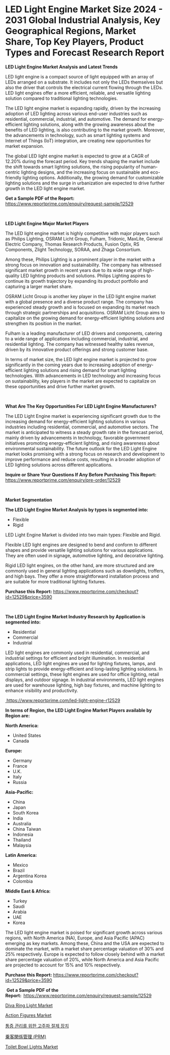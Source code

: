 <p><h1>LED Light Engine Market Size 2024 - 2031 Global Industrial Analysis, Key Geographical Regions, Market Share, Top Key Players, Product Types and Forecast Research Report</h1></p><p><strong>LED Light Engine Market Analysis and Latest Trends</strong></p>
<p><p>LED light engine is a compact source of light equipped with an array of LEDs arranged on a substrate. It includes not only the LEDs themselves but also the driver that controls the electrical current flowing through the LEDs. LED light engines offer a more efficient, reliable, and versatile lighting solution compared to traditional lighting technologies.</p><p>The LED light engine market is expanding rapidly, driven by the increasing adoption of LED lighting across various end-user industries such as residential, commercial, industrial, and automotive. The demand for energy-efficient lighting solutions, along with the growing awareness about the benefits of LED lighting, is also contributing to the market growth. Moreover, the advancements in technology, such as smart lighting systems and Internet of Things (IoT) integration, are creating new opportunities for market expansion.</p><p>The global LED light engine market is expected to grow at a CAGR of 12.20% during the forecast period. Key trends shaping the market include the shift towards smart lighting solutions, the rising popularity of human-centric lighting designs, and the increasing focus on sustainable and eco-friendly lighting options. Additionally, the growing demand for customizable lighting solutions and the surge in urbanization are expected to drive further growth in the LED light engine market.</p></p>
<p><strong>Get a Sample PDF of the Report:&nbsp;</strong> <a href="https://www.reportprime.com/enquiry/request-sample/12529">https://www.reportprime.com/enquiry/request-sample/12529</a></p>
<p>&nbsp;</p>
<p><strong>LED Light Engine Major Market Players</strong></p>
<p><p>The LED light engine market is highly competitive with major players such as Philips Lighting, OSRAM Licht Group, Fulham, Tridonic, MaxLite, General Electric Company, Thomas Research Products, Fusion Optix, RS Components, Zlight Technology, SORAA, and Zhaga Consortium.</p><p>Among these, Philips Lighting is a prominent player in the market with a strong focus on innovation and sustainability. The company has witnessed significant market growth in recent years due to its wide range of high-quality LED lighting products and solutions. Philips Lighting aspires to continue its growth trajectory by expanding its product portfolio and capturing a larger market share.</p><p>OSRAM Licht Group is another key player in the LED light engine market with a global presence and a diverse product range. The company has experienced steady growth and is focused on expanding its market reach through strategic partnerships and acquisitions. OSRAM Licht Group aims to capitalize on the growing demand for energy-efficient lighting solutions and strengthen its position in the market.</p><p>Fulham is a leading manufacturer of LED drivers and components, catering to a wide range of applications including commercial, industrial, and residential lighting. The company has witnessed healthy sales revenue, driven by its innovative product offerings and strong customer base.</p><p>In terms of market size, the LED light engine market is projected to grow significantly in the coming years due to increasing adoption of energy-efficient lighting solutions and rising demand for smart lighting technologies. With advancements in LED technology and increasing focus on sustainability, key players in the market are expected to capitalize on these opportunities and drive further market growth.</p></p>
<p>&nbsp;</p>
<p><strong>What Are The Key Opportunities For LED Light Engine Manufacturers?</strong></p>
<p><p>The LED Light Engine market is experiencing significant growth due to the increasing demand for energy-efficient lighting solutions in various industries including residential, commercial, and automotive sectors. The market is anticipated to witness a steady growth rate in the forecast period, mainly driven by advancements in technology, favorable government initiatives promoting energy-efficient lighting, and rising awareness about environmental sustainability. The future outlook for the LED Light Engine market looks promising with a strong focus on research and development to improve performance and reduce costs, resulting in a broader adoption of LED lighting solutions across different applications.</p></p>
<p><strong>Inquire or Share Your Questions If Any Before Purchasing This Report:</strong> <a href="https://www.reportprime.com/enquiry/pre-order/12529">https://www.reportprime.com/enquiry/pre-order/12529</a></p>
<p>&nbsp;</p>
<p><strong>Market Segmentation</strong></p>
<p><strong>The LED Light Engine Market Analysis by types is segmented into:</strong></p>
<p><ul><li>Flexible</li><li>Rigid</li></ul></p>
<p><p>LED Light Engine Market is divided into two main types: Flexible and Rigid. </p><p>Flexible LED light engines are designed to bend and conform to different shapes and provide versatile lighting solutions for various applications. They are often used in signage, automotive lighting, and decorative lighting.</p><p>Rigid LED light engines, on the other hand, are more structured and are commonly used in general lighting applications such as downlights, troffers, and high bays. They offer a more straightforward installation process and are suitable for more traditional lighting fixtures.</p></p>
<p><strong>Purchase this Report:&nbsp;</strong><a href="https://www.reportprime.com/checkout?id=12529&price=3590">https://www.reportprime.com/checkout?id=12529&price=3590</a></p>
<p>&nbsp;</p>
<p><strong>The LED Light Engine Market Industry Research by Application is segmented into:</strong></p>
<p><ul><li>Residential</li><li>Commercial</li><li>Industrial</li></ul></p>
<p><p>LED light engines are commonly used in residential, commercial, and industrial settings for efficient and bright illumination. In residential applications, LED light engines are used for lighting fixtures, lamps, and strip lights to provide energy-efficient and long-lasting lighting solutions. In commercial settings, these light engines are used for office lighting, retail displays, and outdoor signage. In industrial environments, LED light engines are used for warehouse lighting, high bay fixtures, and machine lighting to enhance visibility and productivity.</p></p>
<p><a href="https://www.reportprime.com/led-light-engine-r12529">&nbsp;https://www.reportprime.com/led-light-engine-r12529</a></p>
<p><strong>In terms of Region, the LED Light Engine Market Players available by Region are:</strong></p>
<p>
    <p> <strong> North America: </strong>
        <ul>
            <li>United States</li>
            <li>Canada</li>
        </ul>
        </p> 
    <p> <strong> Europe: </strong>
        <ul>
            <li>Germany</li>
            <li>France</li>
            <li>U.K.</li>
            <li>Italy</li>
            <li>Russia</li>
        </ul>
        </p> 
    <p> <strong> Asia-Pacific: </strong>
        <ul>
            <li>China</li>
            <li>Japan</li>
            <li>South Korea</li>
            <li>India</li>
            <li>Australia</li>
            <li>China Taiwan</li>
            <li>Indonesia</li>
            <li>Thailand</li>
            <li>Malaysia</li>
        </ul>
        </p> 
    <p> <strong> Latin America: </strong>
        <ul>
            <li>Mexico</li>
            <li>Brazil</li>
            <li>Argentina Korea</li>
            <li>Colombia</li>
        </ul>
        </p> 
    <p> <strong> Middle East & Africa: </strong>
        <ul>
            <li>Turkey</li>
            <li>Saudi</li>
            <li>Arabia</li>
            <li>UAE</li>
            <li>Korea</li>
        </ul>
    </p>
    </p>
<p><p>The LED light engine market is poised for significant growth across various regions, with North America (NA), Europe, and Asia Pacific (APAC) emerging as key markets. Among these, China and the USA are expected to dominate the market, with a market share percentage valuation of 30% and 25% respectively. Europe is expected to follow closely behind with a market share percentage valuation of 20%, while North America and Asia Pacific are projected to account for 15% and 10% respectively.</p></p>
<p><strong>Purchase this Report: </strong><a href="https://www.reportprime.com/checkout?id=12529&price=3590">https://www.reportprime.com/checkout?id=12529&price=3590</a></p>
<p>&nbsp;<strong>Get a Sample PDF of the Report:&nbsp;&nbsp;</strong><a href="https://www.reportprime.com/enquiry/request-sample/12529">https://www.reportprime.com/enquiry/request-sample/12529</a></p>
<p><strong></strong></p>
<p><p><a href="https://github.com/marshallymanow/Market-Research-Report-List-1/blob/main/diva-ring-light-market.md">Diva Ring Light Market</a></p><p><a href="https://github.com/lawrenceWatkins654/Market-Research-Report-List-1/blob/main/action-figures-market.md">Action Figures Market</a></p><p><a href="https://github.com/JosefaRice/Market-Research-Report-List-2/blob/main/8543602102032.md">통증 관리를 위한 고주파 절제 장치</a></p><p><a href="https://github.com/NikitaBruen/Market-Research-Report-List-2/blob/main/497372182162.md">乗客関係管理 (PRM)</a></p><p><a href="https://github.com/francesprichey/Market-Research-Report-List-1/blob/main/toilet-bowl-lights-market.md">Toilet Bowl Lights Market</a></p></p>
